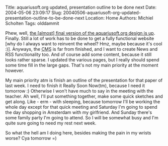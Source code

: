 Title: aquariusoft.org updated, presentation outline to be done next
Date: 2004-05-06 23:09:17
Slug: 20040506-aquariusoft-org-updated-presentation-outline-to-be-done-next
Location: Home
Authors: Michiel Scholten
Tags: olddammit

<p>Phew, well, <a href="/">the [almost] final version of the aquariusoft.org design is up</a>. Finally. Still a lot of work has to be done to get a fully functional website [why do I always want to reinvent the wheel? Hmz, maybe because it's cool :)]. Anyways, the <acronym title="Content Management System">CMS</acronym> is far from finished, and I want to create News and RSS functionality too. And of course add some content, because it still looks rather sparse. I updated the various pages, but I really should spend some time fill in the large gaps. That's not my main priority at the moment however.</p>
<p>My main priority atm is finish an outline of the presentation for that paper of last week. I need to finish it Really Soon Now(tm), because I need it tomorrow :) Otherwise I won't have much to say in the meeting with the teacher. Ah well, I'll put something together, make some quick sketches and get along. Like - erm - with sleeping, because tomorrow I'll be working the whole day except for that quick meeting and Saturday I'm going to spend the day shopping in Amsterdam with my girlfriend. And Sunday there's some family party I'm going to attend. So I will be somewhat busy and I'm quite sure going to need my rest next week.</p>
<p>So what the hell am I doing here, besides making the pain in my wrists worse? Cya tomorrow =)</p>